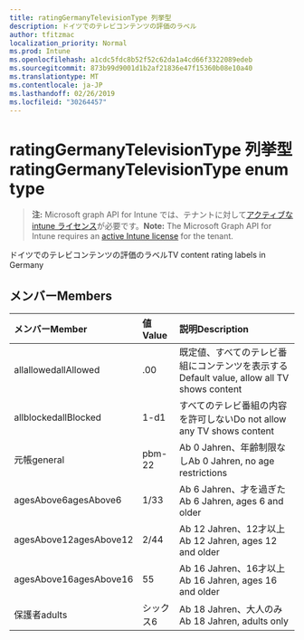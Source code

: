 ```yaml
---
title: ratingGermanyTelevisionType 列挙型
description: ドイツでのテレビコンテンツの評価のラベル
author: tfitzmac
localization_priority: Normal
ms.prod: Intune
ms.openlocfilehash: a1cdc5fdc8b52f52c62da1a4cd66f3322089edeb
ms.sourcegitcommit: 873b99d9001d1b2af21836e47f15360b08e10a40
ms.translationtype: MT
ms.contentlocale: ja-JP
ms.lasthandoff: 02/26/2019
ms.locfileid: "30264457"
---
```

# <a name="ratinggermanytelevisiontype-enum-type"></a><span data-ttu-id="8df3f-103">ratingGermanyTelevisionType 列挙型</span><span class="sxs-lookup"><span data-stu-id="8df3f-103">ratingGermanyTelevisionType enum type</span></span>

> <span data-ttu-id="8df3f-104">**注:** Microsoft graph API for Intune では、テナントに対して[アクティブな intune ライセンス](https://go.microsoft.com/fwlink/?linkid=839381)が必要です。</span><span class="sxs-lookup"><span data-stu-id="8df3f-104">**Note:** The Microsoft Graph API for Intune requires an [active Intune license](https://go.microsoft.com/fwlink/?linkid=839381) for the tenant.</span></span>

<span data-ttu-id="8df3f-105">ドイツでのテレビコンテンツの評価のラベル</span><span class="sxs-lookup"><span data-stu-id="8df3f-105">TV content rating labels in Germany</span></span>

## <a name="members"></a><span data-ttu-id="8df3f-106">メンバー</span><span class="sxs-lookup"><span data-stu-id="8df3f-106">Members</span></span>
|<span data-ttu-id="8df3f-107">メンバー</span><span class="sxs-lookup"><span data-stu-id="8df3f-107">Member</span></span>|<span data-ttu-id="8df3f-108">値</span><span class="sxs-lookup"><span data-stu-id="8df3f-108">Value</span></span>|<span data-ttu-id="8df3f-109">説明</span><span class="sxs-lookup"><span data-stu-id="8df3f-109">Description</span></span>|
|:---|:---|:---|
|<span data-ttu-id="8df3f-110">allallowed</span><span class="sxs-lookup"><span data-stu-id="8df3f-110">allAllowed</span></span>|<span data-ttu-id="8df3f-111">.0</span><span class="sxs-lookup"><span data-stu-id="8df3f-111">0</span></span>|<span data-ttu-id="8df3f-112">既定値、すべてのテレビ番組にコンテンツを表示する</span><span class="sxs-lookup"><span data-stu-id="8df3f-112">Default value, allow all TV shows content</span></span>|
|<span data-ttu-id="8df3f-113">allblocked</span><span class="sxs-lookup"><span data-stu-id="8df3f-113">allBlocked</span></span>|<span data-ttu-id="8df3f-114">1-d</span><span class="sxs-lookup"><span data-stu-id="8df3f-114">1</span></span>|<span data-ttu-id="8df3f-115">すべてのテレビ番組の内容を許可しない</span><span class="sxs-lookup"><span data-stu-id="8df3f-115">Do not allow any TV shows content</span></span>|
|<span data-ttu-id="8df3f-116">元帳</span><span class="sxs-lookup"><span data-stu-id="8df3f-116">general</span></span>|<span data-ttu-id="8df3f-117">pbm-2</span><span class="sxs-lookup"><span data-stu-id="8df3f-117">2</span></span>|<span data-ttu-id="8df3f-118">Ab 0 Jahren、年齢制限なし</span><span class="sxs-lookup"><span data-stu-id="8df3f-118">Ab 0 Jahren, no age restrictions</span></span>|
|<span data-ttu-id="8df3f-119">agesAbove6</span><span class="sxs-lookup"><span data-stu-id="8df3f-119">agesAbove6</span></span>|<span data-ttu-id="8df3f-120">1/3</span><span class="sxs-lookup"><span data-stu-id="8df3f-120">3</span></span>|<span data-ttu-id="8df3f-121">Ab 6 Jahren、才を過ぎた</span><span class="sxs-lookup"><span data-stu-id="8df3f-121">Ab 6 Jahren, ages 6 and older</span></span>|
|<span data-ttu-id="8df3f-122">agesAbove12</span><span class="sxs-lookup"><span data-stu-id="8df3f-122">agesAbove12</span></span>|<span data-ttu-id="8df3f-123">2/4</span><span class="sxs-lookup"><span data-stu-id="8df3f-123">4</span></span>|<span data-ttu-id="8df3f-124">Ab 12 Jahren、12才以上</span><span class="sxs-lookup"><span data-stu-id="8df3f-124">Ab 12 Jahren, ages 12 and older</span></span>|
|<span data-ttu-id="8df3f-125">agesAbove16</span><span class="sxs-lookup"><span data-stu-id="8df3f-125">agesAbove16</span></span>|<span data-ttu-id="8df3f-126">5</span><span class="sxs-lookup"><span data-stu-id="8df3f-126">5</span></span>|<span data-ttu-id="8df3f-127">Ab 16 Jahren、16才以上</span><span class="sxs-lookup"><span data-stu-id="8df3f-127">Ab 16 Jahren, ages 16 and older</span></span>|
|<span data-ttu-id="8df3f-128">保護者</span><span class="sxs-lookup"><span data-stu-id="8df3f-128">adults</span></span>|<span data-ttu-id="8df3f-129">シックス</span><span class="sxs-lookup"><span data-stu-id="8df3f-129">6</span></span>|<span data-ttu-id="8df3f-130">Ab 18 Jahren、大人のみ</span><span class="sxs-lookup"><span data-stu-id="8df3f-130">Ab 18 Jahren, adults only</span></span>|



